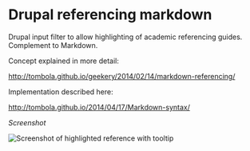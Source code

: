Drupal referencing markdown
==============

Drupal input filter to allow highlighting of academic referencing guides. Complement to Markdown.

Concept explained in more detail:

http://tombola.github.io/geekery/2014/02/14/markdown-referencing/

Implementation described here:

http://tombola.github.io/2014/04/17/Markdown-syntax/


*Screenshot*

![Screenshot of highlighted reference with tooltip](http://tombola.github.io/images/referencing_highlights.png)